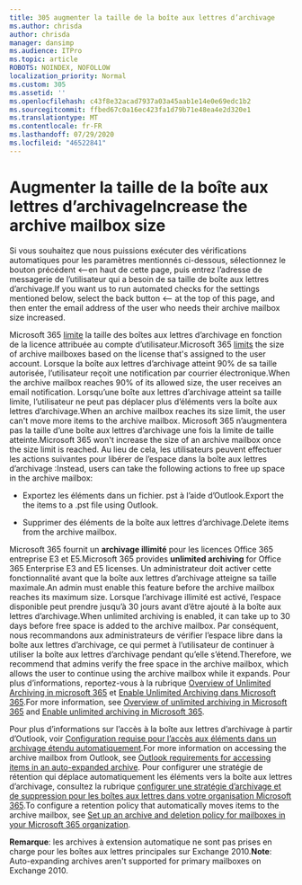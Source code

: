 ```yaml
---
title: 305 augmenter la taille de la boîte aux lettres d’archivage
ms.author: chrisda
author: chrisda
manager: dansimp
ms.audience: ITPro
ms.topic: article
ROBOTS: NOINDEX, NOFOLLOW
localization_priority: Normal
ms.custom: 305
ms.assetid: ''
ms.openlocfilehash: c43f8e32acad7937a03a45aab1e14e0e69edc1b2
ms.sourcegitcommit: ffbed67c0a16ec423fa1d79b71e48ea4e2d320e1
ms.translationtype: MT
ms.contentlocale: fr-FR
ms.lasthandoff: 07/29/2020
ms.locfileid: "46522841"
---
```

# <a name="increase-the-archive-mailbox-size"></a><span data-ttu-id="12c52-102">Augmenter la taille de la boîte aux lettres d’archivage</span><span class="sxs-lookup"><span data-stu-id="12c52-102">Increase the archive mailbox size</span></span>


<span data-ttu-id="12c52-103">Si vous souhaitez que nous puissions exécuter des vérifications automatiques pour les paramètres mentionnés ci-dessous, sélectionnez le bouton précédent <--en haut de cette page, puis entrez l’adresse de messagerie de l’utilisateur qui a besoin de sa taille de boîte aux lettres d’archivage.</span><span class="sxs-lookup"><span data-stu-id="12c52-103">If you want us to run automated checks for the settings mentioned below, select the back button <-- at the top of this page, and then enter the email address of the user who needs their archive mailbox size increased.</span></span>

<span data-ttu-id="12c52-104">Microsoft 365 [limite](https://docs.microsoft.com/office365/servicedescriptions/exchange-online-service-description/exchange-online-limits#mailbox-storage-limits) la taille des boîtes aux lettres d’archivage en fonction de la licence attribuée au compte d’utilisateur.</span><span class="sxs-lookup"><span data-stu-id="12c52-104">Microsoft 365 [limits](https://docs.microsoft.com/office365/servicedescriptions/exchange-online-service-description/exchange-online-limits#mailbox-storage-limits) the size of archive mailboxes based on the license that's assigned to the user account.</span></span> <span data-ttu-id="12c52-105">Lorsque la boîte aux lettres d’archivage atteint 90% de sa taille autorisée, l’utilisateur reçoit une notification par courrier électronique.</span><span class="sxs-lookup"><span data-stu-id="12c52-105">When the archive mailbox reaches 90% of its allowed size, the user receives an email notification.</span></span> <span data-ttu-id="12c52-106">Lorsqu’une boîte aux lettres d’archivage atteint sa taille limite, l’utilisateur ne peut pas déplacer plus d’éléments vers la boîte aux lettres d’archivage.</span><span class="sxs-lookup"><span data-stu-id="12c52-106">When an archive mailbox reaches its size limit, the user can't move more items to the archive mailbox.</span></span> <span data-ttu-id="12c52-107">Microsoft 365 n’augmentera pas la taille d’une boîte aux lettres d’archivage une fois la limite de taille atteinte.</span><span class="sxs-lookup"><span data-stu-id="12c52-107">Microsoft 365 won't increase the size of an archive mailbox once the size limit is reached.</span></span> <span data-ttu-id="12c52-108">Au lieu de cela, les utilisateurs peuvent effectuer les actions suivantes pour libérer de l’espace dans la boîte aux lettres d’archivage :</span><span class="sxs-lookup"><span data-stu-id="12c52-108">Instead, users can take the following actions to free up space in the archive mailbox:</span></span>

- <span data-ttu-id="12c52-109">Exportez les éléments dans un fichier. pst à l’aide d’Outlook.</span><span class="sxs-lookup"><span data-stu-id="12c52-109">Export the the items to a .pst file using Outlook.</span></span>

- <span data-ttu-id="12c52-110">Supprimer des éléments de la boîte aux lettres d’archivage.</span><span class="sxs-lookup"><span data-stu-id="12c52-110">Delete items from the archive mailbox.</span></span>

<span data-ttu-id="12c52-111">Microsoft 365 fournit un **archivage illimité** pour les licences Office 365 entreprise E3 et E5.</span><span class="sxs-lookup"><span data-stu-id="12c52-111">Microsoft 365 provides **unlimited archiving** for Office 365 Enterprise E3 and E5 licenses.</span></span> <span data-ttu-id="12c52-112">Un administrateur doit activer cette fonctionnalité avant que la boîte aux lettres d’archivage atteigne sa taille maximale.</span><span class="sxs-lookup"><span data-stu-id="12c52-112">An admin must enable this feature before the archive mailbox reaches its maximum size.</span></span> <span data-ttu-id="12c52-113">Lorsque l’archivage illimité est activé, l’espace disponible peut prendre jusqu’à 30 jours avant d’être ajouté à la boîte aux lettres d’archivage.</span><span class="sxs-lookup"><span data-stu-id="12c52-113">When unlimited archiving is enabled, it can take up to 30 days before free space is added to the archive mailbox.</span></span> <span data-ttu-id="12c52-114">Par conséquent, nous recommandons aux administrateurs de vérifier l’espace libre dans la boîte aux lettres d’archivage, ce qui permet à l’utilisateur de continuer à utiliser la boîte aux lettres d’archivage pendant qu’elle s’étend.</span><span class="sxs-lookup"><span data-stu-id="12c52-114">Therefore, we recommend that admins verify the free space in the archive mailbox, which allows the user to continue using the archive mailbox while it expands.</span></span> <span data-ttu-id="12c52-115">Pour plus d’informations, reportez-vous à la rubrique [Overview of Unlimited Archiving in microsoft 365](https://docs.microsoft.com/microsoft-365/compliance/unlimited-archiving) et [Enable Unlimited Archiving dans Microsoft 365](https://docs.microsoft.com/microsoft-365/compliance/enable-unlimited-archiving).</span><span class="sxs-lookup"><span data-stu-id="12c52-115">For more information, see [Overview of unlimited archiving in Microsoft 365](https://docs.microsoft.com/microsoft-365/compliance/unlimited-archiving) and [Enable unlimited archiving in Microsoft 365](https://docs.microsoft.com/microsoft-365/compliance/enable-unlimited-archiving).</span></span>

<span data-ttu-id="12c52-116">Pour plus d’informations sur l’accès à la boîte aux lettres d’archivage à partir d’Outlook, voir [Configuration requise pour l’accès aux éléments dans un archivage étendu automatiquement](https://docs.microsoft.com/microsoft-365/compliance/unlimited-archiving#outlook-requirements-for-accessing-items-in-an-auto-expanded-archive).</span><span class="sxs-lookup"><span data-stu-id="12c52-116">For more information on accessing the archive mailbox from Outlook, see [Outlook requirements for accessing items in an auto-expanded archive](https://docs.microsoft.com/microsoft-365/compliance/unlimited-archiving#outlook-requirements-for-accessing-items-in-an-auto-expanded-archive).</span></span> <span data-ttu-id="12c52-117">Pour configurer une stratégie de rétention qui déplace automatiquement les éléments vers la boîte aux lettres d’archivage, consultez la rubrique [configurer une stratégie d’archivage et de suppression pour les boîtes aux lettres dans votre organisation Microsoft 365](https://docs.microsoft.com/microsoft-365/compliance/set-up-an-archive-and-deletion-policy-for-mailboxes).</span><span class="sxs-lookup"><span data-stu-id="12c52-117">To configure a retention policy that automatically moves items to the archive mailbox, see [Set up an archive and deletion policy for mailboxes in your Microsoft 365 organization](https://docs.microsoft.com/microsoft-365/compliance/set-up-an-archive-and-deletion-policy-for-mailboxes).</span></span>

<span data-ttu-id="12c52-118">**Remarque**: les archives à extension automatique ne sont pas prises en charge pour les boîtes aux lettres principales sur Exchange 2010.</span><span class="sxs-lookup"><span data-stu-id="12c52-118">**Note**: Auto-expanding archives aren't supported for primary mailboxes on Exchange 2010.</span></span>
